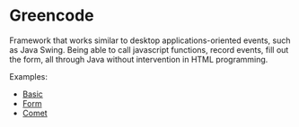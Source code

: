 Greencode
=========

Framework that works similar to desktop applications-oriented events, such as Java Swing. Being able to call javascript functions, record events, fill out the form, all through Java without intervention in HTML programming.

Examples:  
- [Basic](/samples/basic.md)  
- [Form](/samples/form.md)  
- [Comet](/samples/comet.md)

